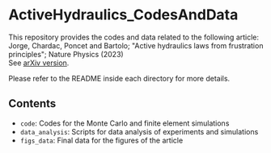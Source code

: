 # ActiveHydraulics_CodesAndData 

This repository provides the codes and data related to the following
article:\
Jorge, Chardac, Poncet and Bartolo;
"Active hydraulics laws from frustration principles"; Nature Physics (2023)\
See [arXiv version](https://arxiv.org/abs/2305.06078).

Please refer to the README inside each directory for more details.

## Contents
* `code`: Codes for the Monte Carlo and finite element simulations
* `data_analysis`: Scripts for data analysis of experiments and simulations
* `figs_data`: Final data for the figures of the article
